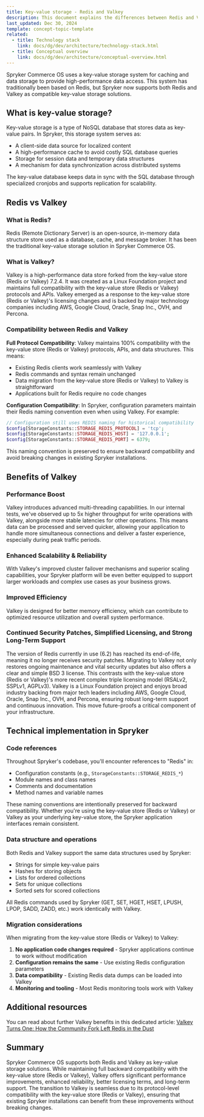 ```yaml
---
title: Key-value storage - Redis and Valkey
description: This document explains the differences between Redis and Valkey, their compatibility, and the benefits of Valkey migration in Spryker Commerce OS.
last_updated: Dec 30, 2024
template: concept-topic-template
related:
  - title: Technology stack
    link: docs/dg/dev/architecture/technology-stack.html
  - title: Conceptual overview
    link: docs/dg/dev/architecture/conceptual-overview.html
---
```


Spryker Commerce OS uses a key-value storage system for caching and data storage to provide high-performance data access. This system has traditionally been based on Redis, but Spryker now supports both Redis and Valkey as compatible key-value storage solutions.

## What is key-value storage?

Key-value storage is a type of NoSQL database that stores data as key-value pairs. In Spryker, this storage system serves as:

- A client-side data source for localized content
- A high-performance cache to avoid costly SQL database queries
- Storage for session data and temporary data structures
- A mechanism for data synchronization across distributed systems

The key-value database keeps data in sync with the SQL database through specialized cronjobs and supports replication for scalability.

## Redis vs Valkey

### What is Redis?

Redis (Remote Dictionary Server) is an open-source, in-memory data structure store used as a database, cache, and message broker. It has been the traditional key-value storage solution in Spryker Commerce OS.

### What is Valkey?

Valkey is a high-performance data store forked from the key-value store (Redis or Valkey) 7.2.4. It was created as a Linux Foundation project and maintains full compatibility with the key-value store (Redis or Valkey) protocols and APIs. Valkey emerged as a response to the key-value store (Redis or Valkey)'s licensing changes and is backed by major technology companies including AWS, Google Cloud, Oracle, Snap Inc., OVH, and Percona.

### Compatibility between Redis and Valkey

**Full Protocol Compatibility**: Valkey maintains 100% compatibility with the key-value store (Redis or Valkey) protocols, APIs, and data structures. This means:

- Existing Redis clients work seamlessly with Valkey
- Redis commands and syntax remain unchanged
- Data migration from the key-value store (Redis or Valkey) to Valkey is straightforward
- Applications built for Redis require no code changes

**Configuration Compatibility**: In Spryker, configuration parameters maintain their Redis naming convention even when using Valkey. For example:

```php
// Configuration still uses REDIS naming for historical compatibility
$config[StorageConstants::STORAGE_REDIS_PROTOCOL] = 'tcp';
$config[StorageConstants::STORAGE_REDIS_HOST] = '127.0.0.1';
$config[StorageConstants::STORAGE_REDIS_PORT] = 6379;
```

This naming convention is preserved to ensure backward compatibility and avoid breaking changes in existing Spryker installations.

## Benefits of Valkey

### Performance Boost

Valkey introduces advanced multi-threading capabilities. In our internal tests, we've observed up to 5x higher throughput for write operations with Valkey, alongside more stable latencies for other operations. This means data can be processed and served quicker, allowing your application to handle more simultaneous connections and deliver a faster experience, especially during peak traffic periods.

### Enhanced Scalability & Reliability

With Valkey's improved cluster failover mechanisms and superior scaling capabilities, your Spryker platform will be even better equipped to support larger workloads and complex use cases as your business grows.

### Improved Efficiency

Valkey is designed for better memory efficiency, which can contribute to optimized resource utilization and overall system performance.

### Continued Security Patches, Simplified Licensing, and Strong Long-Term Support

The version of Redis currently in use (6.2) has reached its end-of-life, meaning it no longer receives security patches. Migrating to Valkey not only restores ongoing maintenance and vital security updates but also offers a clear and simple BSD 3 license. This contrasts with the key-value store (Redis or Valkey)'s more recent complex triple licensing model (RSALv2, SSPLv1, AGPLv3). Valkey is a Linux Foundation project and enjoys broad industry backing from major tech leaders including AWS, Google Cloud, Oracle, Snap Inc., OVH, and Percona, ensuring robust long-term support and continuous innovation. This move future-proofs a critical component of your infrastructure.

## Technical implementation in Spryker

### Code references

Throughout Spryker's codebase, you'll encounter references to "Redis" in:

- Configuration constants (e.g., `StorageConstants::STORAGE_REDIS_*`)
- Module names and class names
- Comments and documentation
- Method names and variable names

These naming conventions are intentionally preserved for backward compatibility. Whether you're using the key-value store (Redis or Valkey) or Valkey as your underlying key-value store, the Spryker application interfaces remain consistent.

### Data structure and operations

Both Redis and Valkey support the same data structures used by Spryker:

- Strings for simple key-value pairs
- Hashes for storing objects
- Lists for ordered collections
- Sets for unique collections
- Sorted sets for scored collections

All Redis commands used by Spryker (GET, SET, HGET, HSET, LPUSH, LPOP, SADD, ZADD, etc.) work identically with Valkey.

### Migration considerations

When migrating from the key-value store (Redis or Valkey) to Valkey:

1. **No application code changes required** - Spryker applications continue to work without modification
2. **Configuration remains the same** - Use existing Redis configuration parameters
3. **Data compatibility** - Existing Redis data dumps can be loaded into Valkey
4. **Monitoring and tooling** - Most Redis monitoring tools work with Valkey

## Additional resources

You can read about further Valkey benefits in this dedicated article: [Valkey Turns One: How the Community Fork Left Redis in the Dust](https://www.gomomento.com/blog/valkey-turns-one-how-the-community-fork-left-redis-in-the-dust/)

## Summary

Spryker Commerce OS supports both Redis and Valkey as key-value storage solutions. While maintaining full backward compatibility with the key-value store (Redis or Valkey), Valkey offers significant performance improvements, enhanced reliability, better licensing terms, and long-term support. The transition to Valkey is seamless due to its protocol-level compatibility with the key-value store (Redis or Valkey), ensuring that existing Spryker installations can benefit from these improvements without breaking changes.
